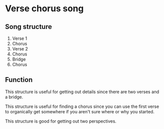 # Verse chorus song

## Song structure

1. Verse 1
2. Chorus
3. Verse 2
4. Chorus
5. Bridge
6. Chorus

## Function

This structure is useful for getting out details since there are two verses and a bridge.

This structure is useful for finding a chorus since you can use the first verse to organically get somewhere if you aren't sure where or why you started.

This structure is good for getting out two perspectives.

